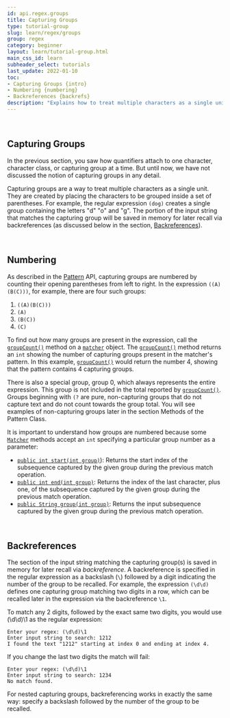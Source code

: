 ```yaml
---
id: api.regex.groups
title: Capturing Groups
type: tutorial-group
slug: learn/regex/groups
group: regex
category: beginner
layout: learn/tutorial-group.html
main_css_id: learn
subheader_select: tutorials
last_update: 2022-01-10
toc:
- Capturing Groups {intro}
- Numbering {numbering}
- Backreferences {backrefs}
description: "Explains how to treat multiple characters as a single unit."
---
```



<a id="intro">&nbsp;</a>
## Capturing Groups

In the previous section, you saw how quantifiers attach to one character, character class, or capturing group at a time. But until now, we have not discussed the notion of capturing groups in any detail.

Capturing groups are a way to treat multiple characters as a single unit. They are created by placing the characters to be grouped inside a set of parentheses. For example, the regular expression `(dog)` creates a single group containing the letters "d" "o" and "g". The portion of the input string that matches the capturing group will be saved in memory for later recall via backreferences (as discussed below in the section, [Backreferences](id:api.regex.groups#backrefs)).


<a id="numbering">&nbsp;</a>
## Numbering

As described in the [Pattern](javadoc:Pattern) API, capturing groups are numbered by counting their opening parentheses from left to right. In the expression `((A)(B(C)))`, for example, there are four such groups:

1. `((A)(B(C)))`
2. `(A)`
3. `(B(C))`
4. `(C)`

To find out how many groups are present in the expression, call the [`groupCount()`](javadoc:Matcher.groupCount()) method on a [`matcher`](javadoc:Matcher) object. The [`groupCount()`](javadoc:Matcher.groupCount()) method returns an `int` showing the number of capturing groups present in the matcher's pattern. In this example, [`groupCount()`](javadoc:Matcher.groupCount()) would return the number 4, showing that the pattern contains 4 capturing groups.

There is also a special group, group 0, which always represents the entire expression. This group is not included in the total reported by [`groupCount()`](javadoc:Matcher.groupCount()). Groups beginning with `(?` are pure, non-capturing groups that do not capture text and do not count towards the group total. You will see examples of non-capturing groups later in the section Methods of the Pattern Class.

It is important to understand how groups are numbered because some [`Matcher`](javadoc:Matcher) methods accept an `int` specifying a particular group number as a parameter:

- [`public int start(int group)`](javadoc:Matcher.start(int))): Returns the start index of the subsequence captured by the given group during the previous match operation.
- [`public int end(int group)`](javadoc:Matcher.end(int)): Returns the index of the last character, plus one, of the subsequence captured by the given group during the previous match operation.
- [`public String group(int group)`](javadoc:Matcher.group(int)): Returns the input subsequence captured by the given group during the previous match operation.


<a id="backrefs">&nbsp;</a>
## Backreferences

The section of the input string matching the capturing group(s) is saved in memory for later recall via _backreference_. A backreference is specified in the regular expression as a backslash (`\`) followed by a digit indicating the number of the group to be recalled. For example, the expression `(\d\d)` defines one capturing group matching two digits in a row, which can be recalled later in the expression via the backreference `\1`.

To match any 2 digits, followed by the exact same two digits, you would use (\d\d)\1 as the regular expression:

```shell
Enter your regex: (\d\d)\1
Enter input string to search: 1212
I found the text "1212" starting at index 0 and ending at index 4.
```

If you change the last two digits the match will fail:

```shell
Enter your regex: (\d\d)\1
Enter input string to search: 1234
No match found.
```

For nested capturing groups, backreferencing works in exactly the same way: specify a backslash followed by the number of the group to be recalled.
